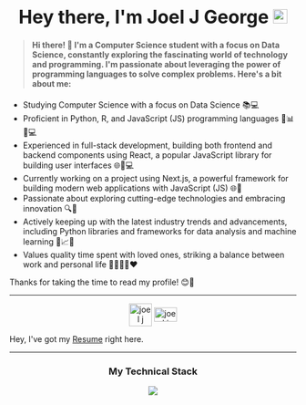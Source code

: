 <h1 align="center" style="font-size: 32px;">Hey there, I'm Joel J George <img src="https://media.giphy.com/media/hvRJCLFzcasrR4ia7z/giphy.gif" width="25"></h1>

><h4 align="left"> Hi there! 👋 I'm a Computer Science student with a focus on Data Science, constantly exploring the fascinating world of technology and programming. I'm passionate about leveraging the power of programming languages to solve complex problems. Here's a bit about me:</h4>

- Studying Computer Science with a focus on Data Science 📚💻
- Proficient in Python, R, and JavaScript (JS) programming languages 🐍📊🌐💻
- Experienced in full-stack development, building both frontend and backend components using React, a popular JavaScript library for building user interfaces 🌐💪💻
- Currently working on a project using Next.js, a powerful framework for building modern web applications with JavaScript (JS) 🌐🚀
- Passionate about exploring cutting-edge technologies and embracing innovation 🔍🚀
- Actively keeping up with the latest industry trends and advancements, including Python libraries and frameworks for data analysis and machine learning 🐍📈🧠
- Values quality time spent with loved ones, striking a balance between work and personal life 👨‍👩‍👧‍👦❤️

Thanks for taking the time to read my profile! 😊👋

___

<p align="center">
  <a href="https://dev.to/joeljgeorge" target="blank"><img align="center" src="https://cdn.jsdelivr.net/npm/simple-icons@3.0.1/icons/dev-dot-to.svg" alt="joel j george" height="40" width="40" /></a>
  <a href="https://www.linkedin.com/in/joeljgeorge/" target="blank"><img align="center" src="https://raw.githubusercontent.com/rahuldkjain/github-profile-readme-generator/master/src/images/icons/Social/linked-in-alt.svg" alt="joel j george" height="25" width="40" /></a>
</p>

Hey, I've got my [Resume](https://drive.google.com/file/d/1IVtbEueDAtIt8lo_r2fq09WLrLiGLotv/view?usp=sharing) right here.

___

<h3 align="center">My Technical Stack</h3>

<p align="center">
  <a href="https://drive.google.com/file/d/1IVtbEueDAtIt8lo_r2fq09WLrLiGLotv/view?usp=sharing">
    <img src="https://skillicons.dev/icons?i=flask,django,react,express,nodejs,nextjs,tailwind,mongodb,firebase,mysql,python,c,r,selenium,wordpress" style="max-width: 100%;">
  </a>
</p>
